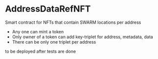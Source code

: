 # AddressDataRefNFT
Smart contract for NFTs that contain SWARM locations per address

- Any one can mint a token
- Only owner of a token can add key-triplet for address, metadata, data 
- There can be only one triplet per address 


to be deployed after tests are done
